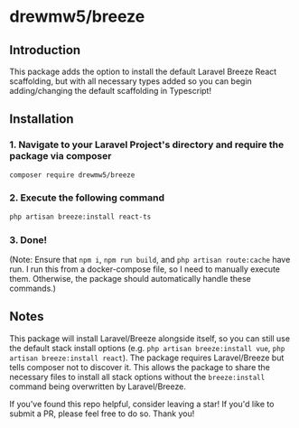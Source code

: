 # drewmw5/breeze

## Introduction

This package adds the option to install the default Laravel Breeze React scaffolding, but with all necessary types added so you can begin adding/changing the default scaffolding in Typescript!

## Installation

### 1. Navigate to your Laravel Project's directory and require the package via composer

```bash
composer require drewmw5/breeze
```

### 2. Execute the following command

```bash
php artisan breeze:install react-ts
```

### 3. Done!

(Note: Ensure that `npm i`, `npm run build`, and `php artisan route:cache` have run. I run this from a docker-compose file, so I need to manually execute them. Otherwise, the package should automatically handle these commands.)

## Notes

This package will install Laravel/Breeze alongside itself, so you can still use the default stack install options (e.g. `php artisan breeze:install vue`, `php artisan breeze:install react`). The package requires Laravel/Breeze but tells composer not to discover it. This allows the package to share the necessary files to install all stack options without the `breeze:install` command being overwritten by Laravel/Breeze. 

If you've found this repo helpful, consider leaving a star! If you'd like to submit a PR, please feel free to do so. Thank you!
